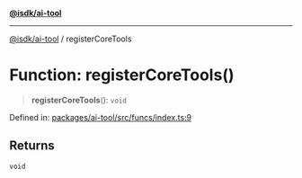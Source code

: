 [**@isdk/ai-tool**](../README.md)

***

[@isdk/ai-tool](../globals.md) / registerCoreTools

# Function: registerCoreTools()

> **registerCoreTools**(): `void`

Defined in: [packages/ai-tool/src/funcs/index.ts:9](https://github.com/isdk/ai-tool.js/blob/c084189f913fb955b91b492de68bd07ce78f8c82/src/funcs/index.ts#L9)

## Returns

`void`
